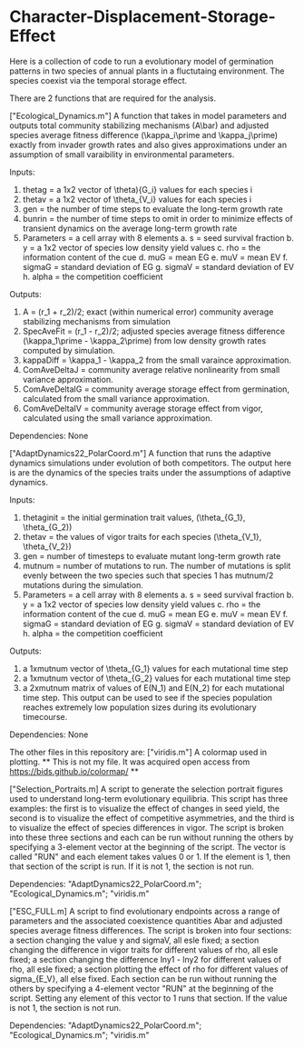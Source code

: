 # Character-Displacement-Storage-Effect
Here is a collection of code to run a evolutionary model of germination patterns in two species of annual plants in a fluctutaing environment. The species coexist via the temporal storage effect.

There are 2 functions that are required for the analysis. 

["Ecological_Dynamics.m"]
A function that takes in model parameters and outputs total community stabilizing mechanisms (A\bar) and adjusted species average fitness difference (\kappa_i\prime and \kappa_j\prime) exactly from invader growth rates and also gives approximations under an assumption of small varaibility in environmental parameters. 

Inputs:
  1. thetag = a 1x2 vector of \theta){G_i} values for each species i
  2. thetav = a 1x2 vector of \theta_{V_i} values for each species i
  3. gen = the number of time steps to evaluate the long-term growth rate
  4. bunrin = the number of time steps to omit in order to minimize effects of transient dynamics on the average long-term growth rate
  5. Parameters = a cell array with 8 elements
    a. s = seed survival fraction
    b. y = a 1x2 vector of species low density yield values
    c. rho = the information content of the cue
    d. muG = mean EG
    e. muV = mean EV
    f. sigmaG = standard deviation of EG
    g. sigmaV = standard deviation of EV
    h. alpha = the competition coefficient
    
Outputs:
  1. A = (r_1 + r_2)/2; exact (within numerical error) community average stabilizing mechanisms from simulation
  2. SpecAveFit = (r_1 - r_2)/2; adjusted species average fitness difference (\kappa_1\prime - \kappa_2\prime) from low density growth rates computed by simulation.
  3. kappaDiff = \kappa_1 - \kappa_2 from the small varaince approximation. 
  4. ComAveDeltaJ = community average relative nonlinearity from small variance approximation.
  5. ComAveDeltaIG = community average storage effect from germination, calculated from the small variance approximation.
  6. ComAveDeltaIV = community average storage effect from vigor, calculated using the small variance approximation. 

Dependencies: None


["AdaptDynamics22_PolarCoord.m"]
A function that runs the adaptive dynamics simulations under evolution of both competitors. The output here is are the dynamics of the species traits under the assumptions of adaptive dynamics.

Inputs: 
  1. thetaginit = the initial germination trait values, (\theta_{G_1}, \theta_{G_2))
  2. thetav = the values of vigor traits for each species (\theta_{V_1}, \theta_{V_2})
  3. gen = number of timesteps to evaluate mutant long-term growth rate
  4. mutnum = number of mutations to run. The number of mutations is split evenly between the two species such that species 1 has mutnum/2 mutations during the simulation.
  5. Parameters = a cell array with 8 elements
    a. s = seed survival fraction
    b. y = a 1x2 vector of species low density yield values
    c. rho = the information content of the cue
    d. muG = mean EG
    e. muV = mean EV
    f. sigmaG = standard deviation of EG
    g. sigmaV = standard deviation of EV
    h. alpha = the competition coefficient

Outputs:
  1. a 1xmutnum vector of \theta_{G_1} values for each mutational time step
  2. a 1xmutnum vector of \theta_{G_2} values for each mutational time step
  3. a 2xmutnum matrix of values of E(N_1) and E(N_2) for each mutational time step. This output can be used to see if the species population reaches extremely low population sizes during its evolutionary timecourse. 

Dependencies: None

The other files in this repository are:
["viridis.m"] 
A colormap used in plotting.  ** This is not my file. It was acquired open access from https://bids.github.io/colormap/ **

["Selection_Portraits.m]
A script to generate the selection portrait figures used to understand long-term evolutionary equilibria. 
This script has three examples: the first is to visualize the effect of changes in seed yield, the second is to visualize the effect of competitive asymmetries, and the third is to visualize the effect of species differences in vigor. 
The script is broken into these three sections and each can be run without running the others by specifying a 3-element vector at the beginning of the script. The vector is called "RUN" and each element takes values 0 or 1. If the element is 1, then that section of the script is run. If it is not 1, the section is not run. 

Dependencies: "AdaptDynamics22_PolarCoord.m"; "Ecological_Dynamics.m"; "viridis.m"

["ESC_FULL.m]
A script to find evolutionary endpoints across a range of parameters and the associated coexistence quantities Abar and adjusted species average fitness differences. 
The script is broken into four sections: a section changing the value y and sigmaV, all esle fixed; a section changing the difference in vigor traits for different values of rho, all esle fixed; a section changing the difference lny1 - lny2 for different values of rho, all esle fixed; a section plotting the effect of rho for different values of sigma_{E_V}, all else fixed.
Each section can be run without running the others by specifying a 4-element vector "RUN" at the beginning of the script. Setting any element of this vector to 1 runs that section. If the value is not 1, the section is not run. 

Dependencies: "AdaptDynamics22_PolarCoord.m"; "Ecological_Dynamics.m"; "viridis.m"

